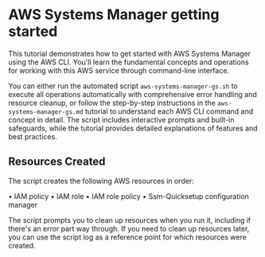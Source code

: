 # AWS Systems Manager getting started

This tutorial demonstrates how to get started with AWS Systems Manager using the AWS CLI. You'll learn the fundamental concepts and operations for working with this AWS service through command-line interface.

You can either run the automated script `aws-systems-manager-gs.sh` to execute all operations automatically with comprehensive error handling and resource cleanup, or follow the step-by-step instructions in the `aws-systems-manager-gs.md` tutorial to understand each AWS CLI command and concept in detail. The script includes interactive prompts and built-in safeguards, while the tutorial provides detailed explanations of features and best practices.

## Resources Created

The script creates the following AWS resources in order:

• IAM policy
• IAM role
• IAM role policy
• Ssm-Quicksetup configuration manager

The script prompts you to clean up resources when you run it, including if there's an error part way through. If you need to clean up resources later, you can use the script log as a reference point for which resources were created.